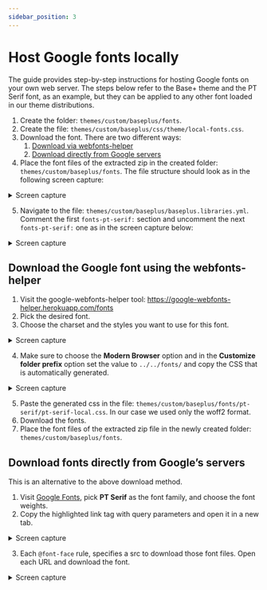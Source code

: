 ```yaml
---
sidebar_position: 3
---
```



# Host Google fonts locally

The guide provides step-by-step instructions for hosting Google fonts on your own web server. The steps below refer to the Base+ theme and the PT Serif font, as an example, but they can be applied to any other font loaded in our theme distributions.

1. Create the folder: `themes/custom/baseplus/fonts`.
2. Create the file: `themes/custom/baseplus/css/theme/local-fonts.css`.
3. Download the font. There are two different ways:
    1. [Download via webfonts-helper](#download-the-google-font-using-the-webfonts-helper)
    2. [Download directly from Google servers](#download-fonts-directly-from-googles-servers)
4. Place the font files of the extracted zip in the created folder: `themes/custom/baseplus/fonts`.
The file structure should look as in the following screen capture:

<details>
    <summary>Screen capture</summary>
    <img src="/img/docs_img/google-fonts-locally-1.png" />
</details>

5. Navigate to the file: `themes/custom/baseplus/baseplus.libraries.yml`. Comment the first `fonts-pt-serif:` section and uncomment the next `fonts-pt-serif:` one as in the screen capture below:

<details>
    <summary>Screen capture</summary>
    <img src="/img/docs_img/google-fonts-locally-2.png" />
</details>

## Download the Google font using the webfonts-helper

1. Visit the google-webfonts-helper tool:
https://google-webfonts-helper.herokuapp.com/fonts
2. Pick the desired font.
3. Choose the charset and the styles you want to use for this font.

<details>
    <summary>Screen capture</summary>
    <img src="/img/docs_img/google-fonts-locally-3.png" />
</details>

4. Make sure to choose the **Modern Browser** option and in the  **Customize folder prefix** option set the value to `../../fonts/` and copy the CSS that is automatically generated.

<details>
    <summary>Screen capture</summary>
    <img src="/img/docs_img/google-fonts-locally-4.png" />
</details>

5. Paste the generated css in the file: `themes/custom/baseplus/fonts/pt-serif/pt-serif-local.css`. In our case we used only the woff2 format.
6. Download the fonts.
7. Place the font files of the extracted zip file in the newly created folder: `themes/custom/baseplus/fonts`.  


## Download fonts directly from Google’s servers

This is an alternative to the above download method.
1. Visit [Google Fonts](https://fonts.google.com/), pick **PT Serif** as the font family, and choose the font weights.
2. Copy the highlighted link tag with query parameters and open it in a new tab.

<details>
    <summary>Screen capture</summary>
    <img src="/img/docs_img/google-fonts-locally-5.png" />
</details>

3. Each `@font-face` rule, specifies a src to download those font files. Open each URL and download the font.

<details>
    <summary>Screen capture</summary>
    <img src="/img/docs_img/google-fonts-locally-6.png" />
</details>

